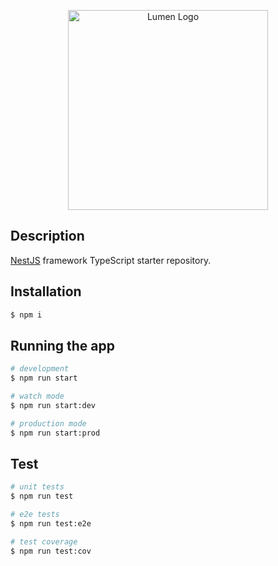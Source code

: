 <p align="center">
  <a href="https://lumen.com/" target="blank"><img src="https://assets.lumen.com/is/content/Lumen/Lumen-logo-R" width="320" alt="Lumen Logo" /></a>
</p>

## Description

[NestJS](https://github.com/nestjs/nest) framework TypeScript starter repository.

## Installation

```bash
$ npm i
```

## Running the app

```bash
# development
$ npm run start

# watch mode
$ npm run start:dev

# production mode
$ npm run start:prod
```

## Test

```bash
# unit tests
$ npm run test

# e2e tests
$ npm run test:e2e

# test coverage
$ npm run test:cov
```

